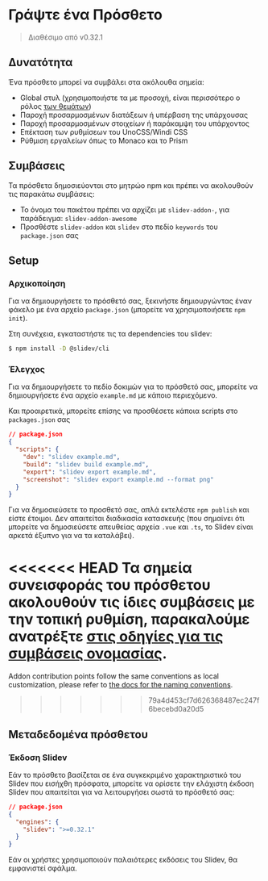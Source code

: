 # Γράψτε ένα Πρόσθετο

> Διαθέσιμο από v0.32.1

## Δυνατότητα

Ένα πρόσθετο μπορεί να συμβάλει στα ακόλουθα σημεία:

- Global στυλ (χρησιμοποιήστε τα με προσοχή, είναι περισσότερο ο ρόλος [των θεμάτων](/themes/use))
- Παροχή προσαρμοσμένων διατάξεων ή υπέρβαση της υπάρχουσας
- Παροχή προσαρμοσμένων στοιχείων ή παράκαμψη του υπάρχοντος
- Επέκταση των ρυθμίσεων του UnoCSS/Windi CSS
- Ρύθμιση εργαλείων όπως το Monaco και το Prism

## Συμβάσεις

Τα πρόσθετα δημοσιεύονται στο μητρώο npm και πρέπει να ακολουθούν τις παρακάτω συμβάσεις:

- Το όνομα του πακέτου πρέπει να αρχίζει με `slidev-addon-`, για παράδειγμα: `slidev-addon-awesome`
- Προσθέστε `slidev-addon` και `slidev` στο πεδίο `keywords` του `package.json` σας

## Setup

### Αρχικοποίηση

Για να δημιουργήσετε το πρόσθετό σας, ξεκινήστε δημιουργώντας έναν φάκελο με ένα αρχείο `package.json` (μπορείτε να χρησιμοποιήσετε `npm init`).

Στη συνέχεια, εγκαταστήστε τις τα dependencies του slidev:

```bash
$ npm install -D @slidev/cli
```

### Έλεγχος

Για να δημιουργήσετε το πεδίο δοκιμών για το πρόσθετό σας, μπορείτε να δημιουργήσετε ένα αρχείο `example.md` με κάποιο περιεχόμενο.

Και προαιρετικά, μπορείτε επίσης να προσθέσετε κάποια scripts στο `packages.json` σας

```json
// package.json
{
  "scripts": {
    "dev": "slidev example.md",
    "build": "slidev build example.md",
    "export": "slidev export example.md",
    "screenshot": "slidev export example.md --format png"
  }
}
```

Για να δημοσιεύσετε το προσθετό σας, απλά εκτελέστε `npm publish` και είστε έτοιμοι. Δεν απαιτείται διαδικασία κατασκευής (που σημαίνει ότι μπορείτε να δημοσιεύσετε απευθείας αρχεία `.vue` και `.ts`, το Slidev είναι αρκετά έξυπνο για να τα καταλάβει).

<<<<<<< HEAD
Τα σημεία συνεισφοράς του πρόσθετου ακολουθούν τις ίδιες συμβάσεις με την τοπική ρυθμίση, παρακαλούμε ανατρέξτε [στις οδηγίες για τις συμβάσεις ονομασίας](/custom/). 
=======
Addon contribution points follow the same conventions as local customization, please refer to [the docs for the naming conventions](/custom/).
>>>>>>> 79a4d453cf7d626368487ec247f6becebd0a20d5

## Μεταδεδομένα πρόσθετου

### Έκδοση Slidev

Εάν το πρόσθετο βασίζεται σε ένα συγκεκριμένο χαρακτηριστικό του Slidev που εισήχθη πρόσφατα, μπορείτε να ορίσετε την ελάχιστη έκδοση Slidev που απαιτείται για να λειτουργήσει σωστά το πρόσθετό σας:

```json
// package.json
{
  "engines": {
    "slidev": ">=0.32.1"
  }
}
```

Εάν οι χρήστες χρησιμοποιούν παλαιότερες εκδόσεις του Slidev, θα εμφανιστεί σφάλμα.
